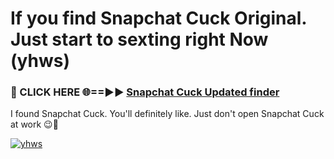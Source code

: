 # If you find Snapchat Cuck Original. Just start to sexting right Now (yhws)

<h3>🔴 CLICK HERE 🌐==►► <a href="https://tinyurl.com/mtbk5fxa" rel="nofollow">Snapchat Cuck Updated finder</a></h3>

I found Snapchat Cuck. You'll definitely like. Just don't open Snapchat Cuck at work 😉💬

[![yhws](https://i.imgur.com/Q8WKrnY.jpeg)](https://tinyurl.com/mtbk5fxa)

